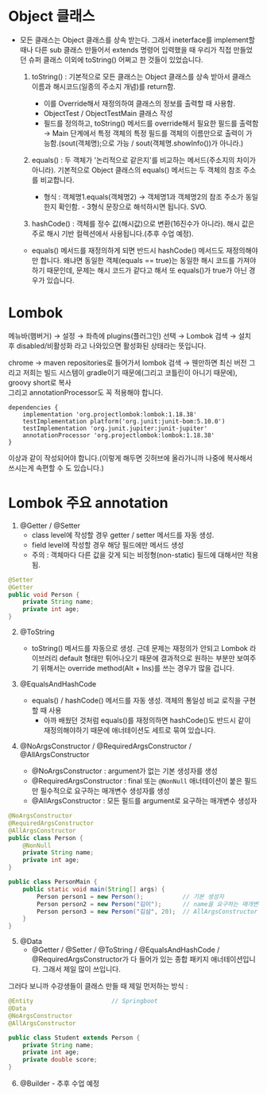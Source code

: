 # Object 클래스
- 모든 클래스는 Object 클래스를 상속 받는다. 그래서 ineterface를 implement할 때나 다른 sub 클래스 만들어서 extends 명령어 입력했을 때 우리가 직접 만들었던 슈퍼 클래스 이외에 toString() 어쩌고 한 것들이 있었습니다.
  1. toString() : 기본적으로 모든 클래스는 Object 클래스를 상속 받아서 클래스 이름과 해시코드(일종의 주소지 개념)를 return함.
     - 이를 Override해서 재정의하여 클래스의 정보를 출력할 때 사용함.
     - ObjectTest / ObjectTestMain 클래스 작성
     - 필드를 정의하고, toString() 메서드를 override해서 필요한 필드를 출력함 → Main 단계에서 특정 객체의 특정 필드를 객체의 이름만으로 출력이 가능함.(sout(객체명);으로 가능 / sout(객체명.showInfo())가 아니라.)
     
  2. equals() : 두 객체가 '논리적으로 같은지'를 비교하는 메서드(주소지의 차이가 아니라). 기본적으로 Object 클래스의 equals() 메서드는 두 객체의 참조 주소를 비교합니다.
     - 형식 : 객체명1.equals(객체명2) → 객체명1과 객체명2의 참조 주소가 동일한지 확인함. - 3형식 문장으로 해석하시면 됩니다. SVO.
  
  3. hashCode() : 객체를 정수 값(해시값)으로 변환(16진수가 아니라). 해시 값은 주로 해시 기반 컬렉션에서 사용됩니다.(추후 수업 예정).
    - equals() 메서드를 재정의하게 되면 반드시 hashCode() 메서드도 재정의해야만 합니다. 왜냐면 동일한 객체(equals == true)는 동일한 해시 코드를 가져야 하기 때문인데, 문제는 해시 코드가 같다고 해서 또 equals()가 true가 아닌 경우가 있습니다.


# Lombok
메뉴바(햄버거) → 설정 → 좌측에 plugins(플러그인) 선택 → Lombok 검색 → 설치 후
disabled/비활성화 라고 나와있으면 활성화된 상태라는 뜻입니다.

chrome → maven repositories로 들어가서 lombok 검색 → 웬만하면 최신 버전
그리고 저희는 빌드 시스템이 gradle이기 때문에(그리고 코틀린이 아니기 때문에), groovy short로 복사\
그리고 annotationProcessor도 꼭 적용해야 합니다.

```
dependencies {
    implementation 'org.projectlombok:lombok:1.18.38'
    testImplementation platform('org.junit:junit-bom:5.10.0')
    testImplementation 'org.junit.jupiter:junit-jupiter'
    annotationProcessor 'org.projectlombok:lombok:1.18.38'
}
```
이상과 같이 작성되어야 합니다.(이렇게 해두면 깃허브에 올라가니까 나중에 복사해서 쓰시는게 속편할 수 도 있습니다.)

# Lombok 주요 annotation
1. @Getter / @Setter
    - class level에 작성할 경우 getter / setter 메서드를 자동 생성.
    - field level에 작성할 경우 해당 필드에만 메서드 생성
    - 주의 : 객체마다 다른 값을 갖게 되는 비정형(non-static) 필드에 대해서만 적용됨.

```java
@Setter
@Getter
public void Person {
    private String name;
    private int age;
}
```

2. @ToString
   - toString() 메서드를 자동으로 생성. 근데 문제는 재정의가 안되고 Lombok 라이브러리 default 형태만 튀어나오기 때문에 결과적으로 원하는 부분만 보여주기 위해서는 override method(Alt + Ins)를 쓰는 경우가 많을 겁니다.

3. @EqualsAndHashCode
    - equals() / hashCode() 메서드를 자동 생성. 객체의 통일성 비교 로직을 구현할 때 사용
      - 아까 배웠던 것처럼 equals()를 재정의하면 hashCode()도 반드시 같이 재정의해야하기 때문에 애너테이션도 세트로 묶여 있습니다.

4. @NoArgsConstructor / @RequiredArgsConstructor / @AllArgsConstructor
    - @NoArgsConstructor : argument가 없는 기본 생성자를 생성
    - @RequiredArgsConstructor : final 또는 `@NonNull` 애너테이션이 붙은 필드만 필수적으로 요구하는 매개변수 생성자를 생성
    - @AllArgsConstructor : 모든 필드를 argument로 요구하는 매개변수 생성자

```java
@NoArgsConstructor
@RequiredArgsConstructor
@AllArgsConstructor
public class Person {
    @NonNull
    private String name;
    private int age;
}

public class PersonMain {
    public static void main(String[] args) {
        Person person1 = new Person();           // 기본 생성자
        Person person2 = new Person("김이");      // name을 요구하는 매개변수 생성자
        Person person3 = new Person("김삼", 20);  // AllArgsConstructor
    }
}
```

5. @Data
   - @Getter / @Setter / @ToString / @EqualsAndHashCode / @RequiredArgsConstructor가 다 들어가 있는 종합 패키지 애너테이션입니다. 그래서 제일 많이 쓰입니다.

그러다 보니까 수강생들이 클래스 만들 때 제일 먼저하는 방식 : 
```java
@Entity                      // Springboot 
@Data
@NoArgsConstructor
@AllArgsConstructor

public class Student extends Person {
    private String name;
    private int age;
    private double score;
}
```

6. @Builder - 추후 수업 예정

